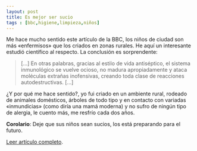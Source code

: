 ```yaml
---
layout: post
title: Es mejor ser sucio 
tags : [bbc,higiene,limpieza,niños]
--- 
```


Me hace mucho sentido este artículo de la BBC, los niños de ciudad son más «enfermisos» que los criados en zonas rurales. He aquí un interesante estudió científico al respecto. La conclusión es sorprendente:

> [...] En otras palabras, gracias al estilo de vida antiséptico, el sistema inmunológico se vuelve ocioso, no madura apropiadamente y ataca moléculas extrañas inofensivas, creando toda clase de reacciones autodestructivas. [...]

¿Y por qué me hace sentido?, yo fui criado en un ambiente rural, rodeado de animales domésticos, árboles de todo tipo y en contacto con variadas «inmundicias» (como diría una mamá moderna) y no sufro de ningún tipo de alergia, le cuento más, me resfrío cada dos años.

**Corolario**: Deje que sus niños sean sucios, los está preparando para el futuro.

[Leer artículo completo](<http://www.bbc.co.uk/mundo/noticias/2011/02/110214_salud_alergia_higiene_mr.shtml>).
